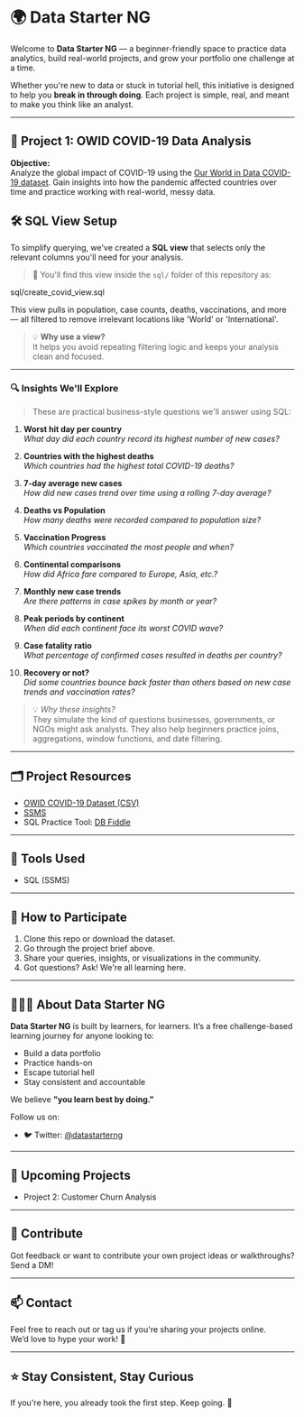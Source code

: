 # 🌍 Data Starter NG

Welcome to **Data Starter NG** — a beginner-friendly space to practice data analytics, build real-world projects, and grow your portfolio one challenge at a time.

Whether you're new to data or stuck in tutorial hell, this initiative is designed to help you **break in through doing**. Each project is simple, real, and meant to make you think like an analyst.

---

## 🧠 Project 1: OWID COVID-19 Data Analysis

**Objective:**  
Analyze the global impact of COVID-19 using the [Our World in Data COVID-19 dataset](https://ourworldindata.org/covid-deaths). Gain insights into how the pandemic affected countries over time and practice working with real-world, messy data.

## 🛠 SQL View Setup

To simplify querying, we've created a **SQL view** that selects only the relevant columns you'll need for your analysis.

> 📄 You'll find this view inside the `sql/` folder of this repository as:

sql/create_covid_view.sql

This view pulls in population, case counts, deaths, vaccinations, and more — all filtered to remove irrelevant locations like 'World' or 'International'.

> 💡 **Why use a view?**  
It helps you avoid repeating filtering logic and keeps your analysis clean and focused.

---

### 🔍 Insights We'll Explore

> These are practical business-style questions we'll answer using SQL:

1. **Worst hit day per country**  
   _What day did each country record its highest number of new cases?_

2. **Countries with the highest deaths**  
   _Which countries had the highest total COVID-19 deaths?_

3. **7-day average new cases**  
   _How did new cases trend over time using a rolling 7-day average?_

4. **Deaths vs Population**  
   _How many deaths were recorded compared to population size?_

5. **Vaccination Progress**  
   _Which countries vaccinated the most people and when?_

6. **Continental comparisons**  
   _How did Africa fare compared to Europe, Asia, etc.?_

7. **Monthly new case trends**  
   _Are there patterns in case spikes by month or year?_

8. **Peak periods by continent**  
   _When did each continent face its worst COVID wave?_

9. **Case fatality ratio**  
   _What percentage of confirmed cases resulted in deaths per country?_

10. **Recovery or not?**  
   _Did some countries bounce back faster than others based on new case trends and vaccination rates?_

> 💡 *Why these insights?*  
They simulate the kind of questions businesses, governments, or NGOs might ask analysts. They also help beginners practice joins, aggregations, window functions, and date filtering.

---

## 🗂️ Project Resources

- [OWID COVID-19 Dataset (CSV)](https://github.com/owid/covid-19-data/tree/master/public/data)
- [SSMS](https://learn.microsoft.com/en-us/ssms/install/install)
- SQL Practice Tool: [DB Fiddle](https://www.db-fiddle.com/)

---

## 🧰 Tools Used

- SQL (SSMS)

---

## 💬 How to Participate

1. Clone this repo or download the dataset.
2. Go through the project brief above.
3. Share your queries, insights, or visualizations in the community.
4. Got questions? Ask! We're all learning here.

---

## 🧑🏽‍💻 About Data Starter NG

**Data Starter NG** is built by learners, for learners. It’s a free challenge-based learning journey for anyone looking to:
- Build a data portfolio
- Practice hands-on
- Escape tutorial hell
- Stay consistent and accountable

We believe **"you learn best by doing."**

Follow us on:
- 🐦 Twitter: [@datastarterng](https://twitter.com/datastarterng)

---

## 📌 Upcoming Projects

- Project 2: Customer Churn Analysis

---

## 🤝 Contribute

Got feedback or want to contribute your own project ideas or walkthroughs?  
Send a DM!

---

## 📫 Contact

Feel free to reach out or tag us if you're sharing your projects online.  
We’d love to hype your work! 💪

---

## ⭐ Stay Consistent, Stay Curious

If you're here, you already took the first step. Keep going. 🚀

